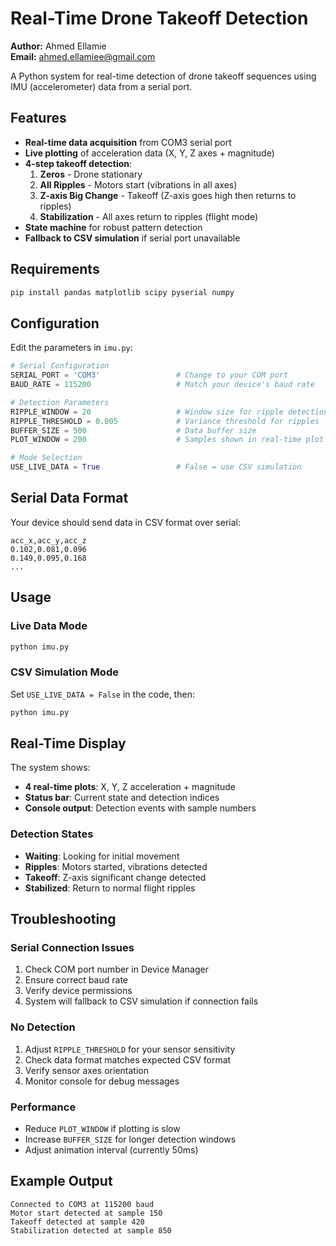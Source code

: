 # Real-Time Drone Takeoff Detection

**Author:** Ahmed Ellamie  
**Email:** ahmed.ellamiee@gmail.com

A Python system for real-time detection of drone takeoff sequences using IMU (accelerometer) data from a serial port.

## Features

- **Real-time data acquisition** from COM3 serial port
- **Live plotting** of acceleration data (X, Y, Z axes + magnitude)
- **4-step takeoff detection**:
  1. **Zeros** - Drone stationary
  2. **All Ripples** - Motors start (vibrations in all axes)
  3. **Z-axis Big Change** - Takeoff (Z-axis goes high then returns to ripples)
  4. **Stabilization** - All axes return to ripples (flight mode)
- **State machine** for robust pattern detection
- **Fallback to CSV simulation** if serial port unavailable

## Requirements

```bash
pip install pandas matplotlib scipy pyserial numpy
```

## Configuration

Edit the parameters in `imu.py`:

```python
# Serial Configuration
SERIAL_PORT = 'COM3'                 # Change to your COM port
BAUD_RATE = 115200                   # Match your device's baud rate

# Detection Parameters
RIPPLE_WINDOW = 20                   # Window size for ripple detection
RIPPLE_THRESHOLD = 0.005             # Variance threshold for ripples
BUFFER_SIZE = 500                    # Data buffer size
PLOT_WINDOW = 200                    # Samples shown in real-time plot

# Mode Selection
USE_LIVE_DATA = True                 # False = use CSV simulation
```

## Serial Data Format

Your device should send data in CSV format over serial:
```
acc_x,acc_y,acc_z
0.102,0.081,0.096
0.149,0.095,0.168
...
```

## Usage

### Live Data Mode
```bash
python imu.py
```

### CSV Simulation Mode
Set `USE_LIVE_DATA = False` in the code, then:
```bash
python imu.py
```

## Real-Time Display

The system shows:
- **4 real-time plots**: X, Y, Z acceleration + magnitude
- **Status bar**: Current state and detection indices
- **Console output**: Detection events with sample numbers

### Detection States
- **Waiting**: Looking for initial movement
- **Ripples**: Motors started, vibrations detected
- **Takeoff**: Z-axis significant change detected
- **Stabilized**: Return to normal flight ripples

## Troubleshooting

### Serial Connection Issues
1. Check COM port number in Device Manager
2. Ensure correct baud rate
3. Verify device permissions
4. System will fallback to CSV simulation if connection fails

### No Detection
1. Adjust `RIPPLE_THRESHOLD` for your sensor sensitivity
2. Check data format matches expected CSV format
3. Verify sensor axes orientation
4. Monitor console for debug messages

### Performance
- Reduce `PLOT_WINDOW` if plotting is slow
- Increase `BUFFER_SIZE` for longer detection windows
- Adjust animation interval (currently 50ms)

## Example Output

```
Connected to COM3 at 115200 baud
Motor start detected at sample 150
Takeoff detected at sample 420
Stabilization detected at sample 850
``` 